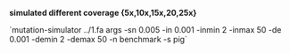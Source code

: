 <strong>simulated different coverage {5x,10x,15x,20,25x}</strong>
<p>`mutation-simulator ../1.fa args -sn 0.005 -in 0.001 -inmin 2 -inmax 50 -de 0.001 -demin 2 -demax 50 -n benchmark -s pig`
